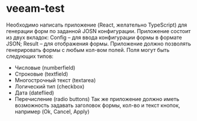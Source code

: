 # veeam-test

Необходимо написать приложение (React, желательно TypeScript) для генерации форм по
заданной JOSN конфигурации.
Приложение состоит из двух вкладок:
Config – для ввода конфигурации формы в формате JSON;
Result – для отображения формы.
Приложение должно позволять генерировать формы с любым кол-вом полей.
Поля могут быть следующих типов:
- Числовые (numberfield)
- Строковые (textfield)
- Многострочный текст (textarea)
- Логический тип (checkbox)
- Дата (dateflied)
- Перечисление (radio buttons)
Так же приложение должно иметь возможность задавать заголовок формы, кол-во и текст кнопок,
например (Ok, Cancel, Apply)
